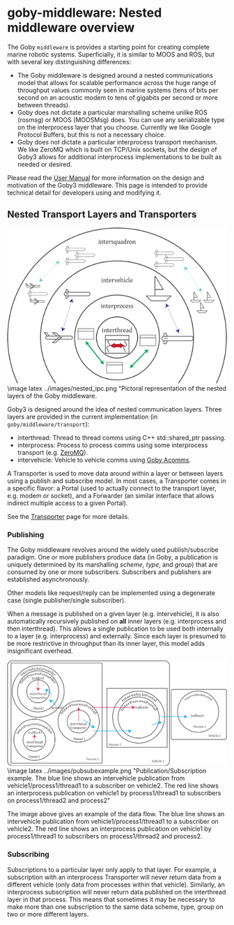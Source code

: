 # goby-middleware: Nested middleware overview

The Goby `middleware` is provides a starting point for creating complete marine robotic systems. Superficially, it is similar to MOOS and ROS, but with several key distinguishing differences:

* The Goby middleware is designed around a nested communications model that allows for scalable performance across the huge range of throughput values commonly seen in marine systems (tens of bits per second on an acoustic modem to tens of gigabits per second or more between threads).
* Goby does not dictate a particular marshalling scheme unlike ROS (rosmsg) or MOOS (MOOSMsg) does. You can use any serializable type on the interprocess layer that you choose. Currently we like Google Protocol Buffers, but this is not a necessary choice.
* Goby does not dictate a particular interprocess transport mechanism. We like ZeroMQ which is built on TCP/Unix sockets, but the design of Goby3 allows for additional interprocess implementations to be built as needed or desired.


Please read the [User Manual](http://gobysoft.org/dl/goby3-user-manual.pdf) for more information on the design and motivation of the Goby3 middleware. This page is intended to provide technical detail for developers using and modifying it.

## Nested Transport Layers and Transporters

![](../images/nested_ipc.png)
\image latex ../images/nested_ipc.png "Pictoral representation of the nested layers of the Goby middleware.

Goby3 is designed around the idea of nested communication layers. Three layers are provided in the current implementation (in `goby/middleware/transport`):

* interthread: Thread to thread comms using C++ std::shared_ptr passing.
* interprocess: Process to process comms using some interprocess transport (e.g. [ZeroMQ](doc500_zeromq.md)).
* intervehicle: Vehicle to vehicle comms using [Goby Acomms](doc100_acomms.md).

A Transporter is used to move data around within a layer or between layers using a publish and subscribe model. In most cases, a Transporter comes in a specific flavor: a Portal (used to actually connect to the transport layer, e.g. modem or socket), and a Forwarder (an similar interface that allows indirect multiple access to a given Portal).

See the [Transporter](doc210_transporter.md) page for more details.

### Publishing

The Goby middleware revolves around the widely used publish/subscribe paradigm. One or more publishers produce data (in Goby, a publication is uniquely determined by its marshalling *scheme*, *type*, and *group*) that are consumed by one or more subscribers. Subscribers and publishers are established asynchronously.

Other models like request/reply can be implemented using a degenerate case (single publisher/single subscriber).

When a message is published on a given layer (e.g. intervehicle), it is also automatically recursively published on **all** inner layers (e.g. interprocess and then interthread). This allows a single publication to be used both internally to a layer (e.g. interprocess) and externally. Since each layer is presumed to be more restrictive in throughput than its inner layer, this model adds insignificant overhead.

![](../images/pubsubexample.png)
\image latex ../images/pubsubexample.png "Publication/Subscription example. The blue line shows an intervehicle publication from vehicle1/process1/thread1 to a subscriber on vehicle2. The red line shows an interprocess publication on vehicle1 by process1/thread1 to subscribers on process1/thread2 and process2"

The image above gives an example of the data flow. The blue line shows an intervehicle publication from vehicle1/process1/thread1 to a subscriber on vehicle2. The red line shows an interprocess publication on vehicle1 by process1/thread1 to subscribers on process1/thread2 and process2.

### Subscribing

Subscriptions to a particular layer only apply to that layer. For example, a subscription with an interprocess Transporter will never return data from a different vehicle (only data from processes within that vehicle). Similarly, an interprocess subscription will never return data published on the interthread layer in that process. This means that sometimes it may be necessary to make more than one subscription to the same data scheme, type, group on two or more different layers.